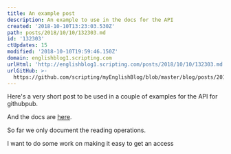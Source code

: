 ```yaml
---
title: An example post
description: An example to use in the docs for the API
created: '2018-10-10T13:23:03.530Z'
path: posts/2018/10/10/132303.md
id: '132303'
ctUpdates: 15
modified: '2018-10-10T19:59:46.150Z'
domain: englishblog1.scripting.com
urlHtml: 'http://englishblog1.scripting.com/posts/2018/10/10/132303.md'
urlGitHub: >-
  https://github.com/scripting/myEnglishBlog/blob/master/blog/posts/2018/10/10/132303.md
---
```

Here's a very short post to be used in a couple of examples for the API for githubpub.

And the docs are [here](https://github.com/scripting/githubpub/blob/master/docs/api.md).

So far we only document the reading operations.

I want to do some work on making it easy to get an access